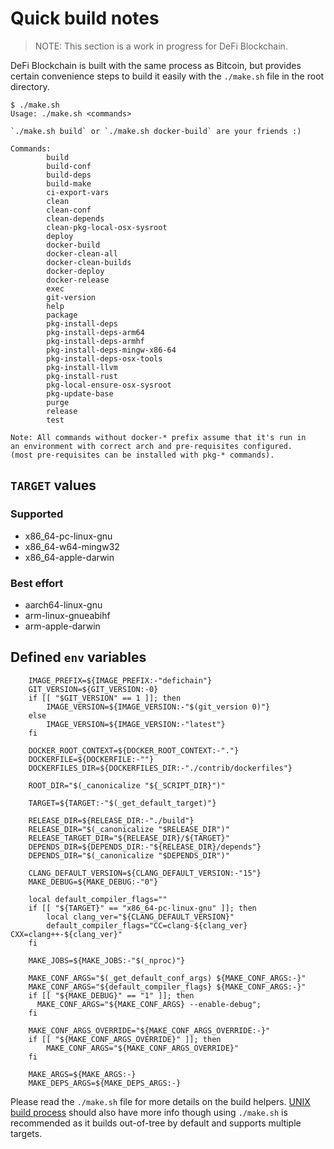 # Quick build notes

> NOTE: This section is a work in progress for DeFi Blockchain.

DeFi Blockchain is built with the same process as Bitcoin, but provides certain convenience steps to 
build it easily with the `./make.sh` file in the root directory.

```
$ ./make.sh 
Usage: ./make.sh <commands>

`./make.sh build` or `./make.sh docker-build` are your friends :) 

Commands:
        build
        build-conf
        build-deps
        build-make
        ci-export-vars
        clean
        clean-conf
        clean-depends
        clean-pkg-local-osx-sysroot
        deploy
        docker-build
        docker-clean-all
        docker-clean-builds
        docker-deploy
        docker-release
        exec
        git-version
        help
        package
        pkg-install-deps
        pkg-install-deps-arm64
        pkg-install-deps-armhf
        pkg-install-deps-mingw-x86-64
        pkg-install-deps-osx-tools
        pkg-install-llvm
        pkg-install-rust
        pkg-local-ensure-osx-sysroot
        pkg-update-base
        purge
        release
        test

Note: All commands without docker-* prefix assume that it's run in
an environment with correct arch and pre-requisites configured. 
(most pre-requisites can be installed with pkg-* commands).
```

## `TARGET` values

### Supported

- x86_64-pc-linux-gnu
- x86_64-w64-mingw32
- x86_64-apple-darwin

### Best effort

- aarch64-linux-gnu
- arm-linux-gnueabihf
- arm-apple-darwin

## Defined `env` variables

```
    IMAGE_PREFIX=${IMAGE_PREFIX:-"defichain"}
    GIT_VERSION=${GIT_VERSION:-0}
    if [[ "$GIT_VERSION" == 1 ]]; then
        IMAGE_VERSION=${IMAGE_VERSION:-"$(git_version 0)"}
    else 
        IMAGE_VERSION=${IMAGE_VERSION:-"latest"}
    fi

    DOCKER_ROOT_CONTEXT=${DOCKER_ROOT_CONTEXT:-"."}
    DOCKERFILE=${DOCKERFILE:-""}
    DOCKERFILES_DIR=${DOCKERFILES_DIR:-"./contrib/dockerfiles"}

    ROOT_DIR="$(_canonicalize "${_SCRIPT_DIR}")"

    TARGET=${TARGET:-"$(_get_default_target)"}

    RELEASE_DIR=${RELEASE_DIR:-"./build"}
    RELEASE_DIR="$(_canonicalize "$RELEASE_DIR")"
    RELEASE_TARGET_DIR="${RELEASE_DIR}/${TARGET}"
    DEPENDS_DIR=${DEPENDS_DIR:-"${RELEASE_DIR}/depends"}
    DEPENDS_DIR="$(_canonicalize "$DEPENDS_DIR")"

    CLANG_DEFAULT_VERSION=${CLANG_DEFAULT_VERSION:-"15"}
    MAKE_DEBUG=${MAKE_DEBUG:-"0"}

    local default_compiler_flags=""
    if [[ "${TARGET}" == "x86_64-pc-linux-gnu" ]]; then
        local clang_ver="${CLANG_DEFAULT_VERSION}"
        default_compiler_flags="CC=clang-${clang_ver} CXX=clang++-${clang_ver}"
    fi

    MAKE_JOBS=${MAKE_JOBS:-"$(_nproc)"}

    MAKE_CONF_ARGS="$(_get_default_conf_args) ${MAKE_CONF_ARGS:-}"
    MAKE_CONF_ARGS="${default_compiler_flags} ${MAKE_CONF_ARGS:-}"
    if [[ "${MAKE_DEBUG}" == "1" ]]; then
      MAKE_CONF_ARGS="${MAKE_CONF_ARGS} --enable-debug";
    fi

    MAKE_CONF_ARGS_OVERRIDE="${MAKE_CONF_ARGS_OVERRIDE:-}"
    if [[ "${MAKE_CONF_ARGS_OVERRIDE}" ]]; then
        MAKE_CONF_ARGS="${MAKE_CONF_ARGS_OVERRIDE}"
    fi

    MAKE_ARGS=${MAKE_ARGS:-}
    MAKE_DEPS_ARGS=${MAKE_DEPS_ARGS:-}
```

Please read the `./make.sh` file for more details on the build helpers.
[UNIX build process](./build-unix.md) should also have more info though using
`./make.sh` is recommended as it builds out-of-tree by default and supports 
multiple targets.
